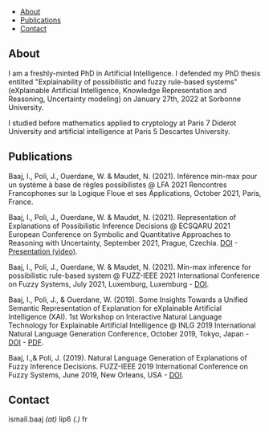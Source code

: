 - [About](#about)
- [Publications](#publications)
- [Contact](#Contact) 

## <a name="about"></a>About

I am a freshly-minted PhD in Artificial Intelligence. I defended my PhD thesis entilted "Explainability of possibilistic and fuzzy rule-based systems" (eXplainable Artificial Intelligence, Knowledge Representation and Reasoning, Uncertainty modeling) on January 27th, 2022 at Sorbonne University. 

I studied before mathematics applied to cryptology at Paris 7 Diderot University and artificial intelligence at Paris 5 Descartes University.

## <a name="publications"></a>Publications


Baaj, I., Poli, J., Ouerdane, W. & Maudet, N. (2021). Inférence min-max pour un système à base de règles possibilistes @ LFA 2021 Rencontres Francophones sur la Logique Floue et ses Applications, October 2021, Paris, France. 

Baaj, I., Poli, J., Ouerdane, W. & Maudet, N. (2021). Representation of Explanations of Possibilistic Inference Decisions @ ECSQARU 2021 European Conference on Symbolic and Quantitative Approaches to Reasoning with Uncertainty, September 2021, Prague, Czechia. [DOI](http://dx.doi.org/10.1007/978-3-030-86772-0_37) - [Presentation (video)](https://youtu.be/-NwccRao7nk?t=12268).

Baaj, I., Poli, J.,  Ouerdane, W. & Maudet, N. (2021). Min-max inference for possibilistic rule-based system @ FUZZ-IEEE 2021 International Conference on Fuzzy Systems, July 2021, Luxemburg, Luxemburg - [DOI](https://doi.org/10.1109/FUZZ45933.2021.9494506).

Baaj, I., Poli, J., & Ouerdane, W. (2019). Some Insights Towards a Unified Semantic Representation of Explanation for eXplainable Artificial Intelligence (XAI). 1st Workshop on Interactive Natural Language Technology for Explainable Artificial Intelligence  @ INLG 2019 International Natural Language Generation Conference, October 2019, Tokyo, Japan -  [DOI](http://dx.doi.org/10.18653/v1/W19-8404) - [PDF](https://www.aclweb.org/anthology/W19-8404.pdf).

Baaj, I.,&  Poli, J. (2019). Natural Language Generation of Explanations of Fuzzy Inference Decisions. FUZZ-IEEE 2019 International Conference on Fuzzy Systems, June 2019, New Orleans, USA - 
[DOI](https://doi.org/10.1109/FUZZ-IEEE.2019.8858994).

## <a name="contact"></a>Contact

ismail.baaj _(at)_ lip6 _(.)_ fr

